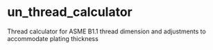 # un_thread_calculator
Thread calculator for ASME B1.1 thread dimension and adjustments to accommodate plating thickness
